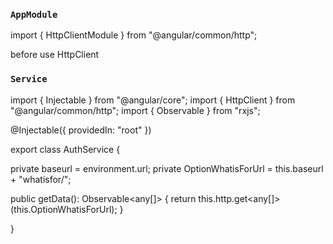 ### `AppModule`
import { HttpClientModule } from "@angular/common/http";
 
before use HttpClient

### `Service`
import { Injectable } from "@angular/core";
import { HttpClient } from "@angular/common/http";
import { Observable } from "rxjs";

@Injectable({
  providedIn: "root"
})



export class AuthService { 

 private baseurl = environment.url;
 private OptionWhatisForUrl = this.baseurl + "whatisfor/";

 public getData(): Observable<any[]> {
    return this.http.get<any[]>(this.OptionWhatisForUrl);
  }


}